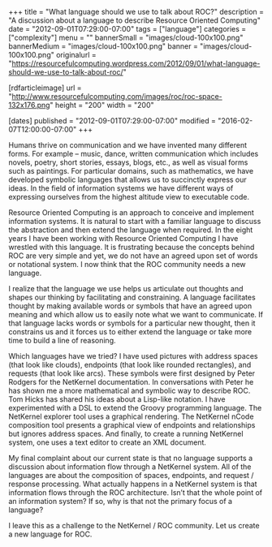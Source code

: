 +++
title = "What language should we use to talk about ROC?"
description = "A discussion about a language to describe Resource Oriented Computing"
date = "2012-09-01T07:29:00-07:00"
tags = ["language"]
categories = ["complexity"]
menu = ""
bannerSmall  =  "images/cloud-100x100.png"
bannerMedium =  "images/cloud-100x100.png"
banner       =  "images/cloud-100x100.png"
originalurl  =  "https://resourcefulcomputing.wordpress.com/2012/09/01/what-language-should-we-use-to-talk-about-roc/"

[rdfarticleimage]
  url = "http://www.resourcefulcomputing.com/images/roc/roc-space-132x176.png"
  height = "200"
  width = "200"

[dates]
	published = "2012-09-01T07:29:00-07:00"
	modified =  "2016-02-07T12:00:00-07:00"
+++ 


Humans thrive on communication and we have invented many different forms. 
For example – music, dance, written communication which includes novels, poetry, short stories, essays, blogs, etc., as well as visual forms such as paintings. 
For particular domains, such as mathematics, we have developed symbolic languages that allows us to succinctly express our ideas. 
In the field of information systems we have different ways of expressing ourselves from the highest altitude view to executable code.

Resource Oriented Computing is an approach to conceive and implement information systems. 
It is natural to start with a familiar language to discuss the abstraction and then extend the language when required. 
In the eight years I have been working with Resource Oriented Computing I have wrestled with this language. 
It is frustrating because the concepts behind ROC are very simple and yet, we do not have an agreed upon set of words or notational system. 
I now think that the ROC community needs a new language.

I realize that the language we use helps us articulate out thoughts and shapes our thinking by facilitating and constraining. 
A language facilitates thought by making available words or symbols that have an agreed upon meaning and which allow us to easily note what we want to communicate. 
If that language lacks words or symbols for a particular new thought, 
then it constrains us and it forces us to either extend the language or take more time to build a line of reasoning.

Which languages have we tried? I have used pictures with address spaces (that look like clouds), 
endpoints (that look like rounded rectangles), and requests (that look like arcs). 
These symbols were first designed by Peter Rodgers for the NetKernel documentation. 
In conversations with Peter he has shown me a more mathematical and symbolic way to describe ROC. 
Tom Hicks has shared his ideas about a Lisp-like notation. 
I have experimented with a DSL to extend the Groovy programming language. 
The NetKernel explorer tool uses a graphical rendering. 
The NetKernel nCode composition tool presents a graphical view of endpoints and relationships but ignores address spaces. 
And finally, to create a running NetKernel system, one uses a text editor to create an XML document.

My final complaint about our current state is that no language supports a discussion about information flow through a NetKernel system. 
All of the languages are about the composition of spaces, endpoints, and request / response processing. 
What actually happens in a NetKernel system is that information flows through the ROC architecture. 
Isn’t that the whole point of an information system? If so, why is that not the primary focus of a language?

I leave this as a challenge to the NetKernel / ROC community. 
Let us create a new language for ROC.
